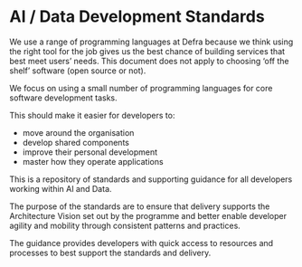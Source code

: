 # AI / Data Development Standards

We use a range of programming languages at Defra because we think using the right tool for the job gives us the best chance of building services that best meet users’ needs. This document does not apply to choosing ‘off the shelf’ software (open source or not).

We focus on using a small number of programming languages for core software development tasks.

This should make it easier for developers to:

- move around the organisation
- develop shared components
- improve their personal development
- master how they operate applications

This is a repository of standards and supporting guidance for all developers working within AI and Data.

The purpose of the standards are to ensure that delivery supports the Architecture Vision set out by the programme and better enable developer agility and mobility through consistent patterns and practices.

The guidance provides developers with quick access to resources and processes to best support the standards and delivery.

